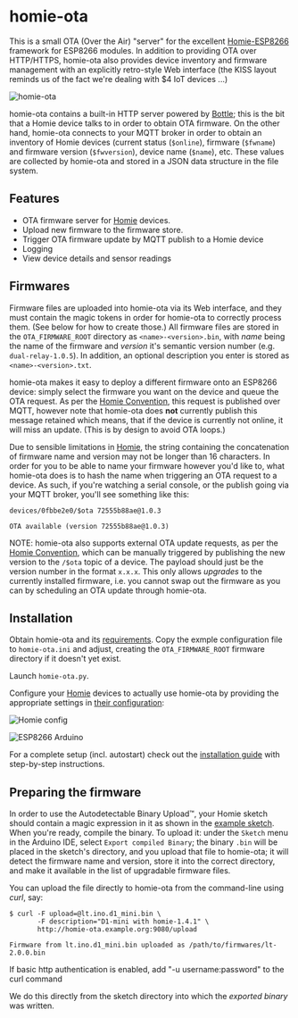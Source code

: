 # homie-ota

This is a small OTA (Over the Air) "server" for the excellent [Homie-ESP8266][Homie] framework for ESP8266 modules. In addition to providing OTA over HTTP/HTTPS, homie-ota also provides device inventory and firmware management with an explicitly retro-style Web interface (the KISS layout reminds us of the fact we're dealing with $4 IoT devices ...)

![homie-ota](assets/jmbp-2708.png)

homie-ota contains a built-in HTTP server powered by [Bottle]; this is the bit that a Homie device talks to in order to obtain OTA firmware. On the other hand, homie-ota connects to your MQTT broker in order to obtain an inventory of Homie devices (current status (`$online`), firmware (`$fwname`) and firmware version (`$fwversion`), device name (`$name`), etc. These values are collected by homie-ota and stored in a JSON data structure in the file system.

## Features

* OTA firmware server for [Homie] devices.
* Upload new firmware to the firmware store.
* Trigger OTA firmware update by MQTT publish to a Homie device
* Logging
* View device details and sensor readings

## Firmwares

Firmware files are uploaded into homie-ota via its Web interface, and they must contain the magic tokens in order for homie-ota to correctly process them. (See below for how to create those.) All firmware files are stored in the `OTA_FIRMWARE_ROOT` directory as `<name>-<version>.bin`, with _name_ being the name of the firmware and _version_ it's semantic version number (e.g. `dual-relay-1.0.5`). In addition, an optional description you enter is stored as `<name>-<version>.txt`.

homie-ota makes it easy to deploy a different firmware onto an ESP8266 device: simply select the firmware you want on the device and queue the OTA request. As per the [Homie Convention][convention], this request is published over MQTT, however note that homie-ota does **not** currently publish this message retained which means, that if the device is currently not online, it will miss an update. (This is by design to avoid OTA loops.)

Due to sensible limitations in [Homie], the string containing the concatenation of firmware name and version may not be longer than 16 characters. In order for you to be able to name your firmware however you'd like to, what homie-ota does is to hash the name when triggering an OTA request to a device. As such, if you're watching a serial console, or the publish going via your MQTT broker, you'll see something like this:

```
devices/0fbbe2e0/$ota 72555b88ae@1.0.3

OTA available (version 72555b88ae@1.0.3)
```

NOTE: homie-ota also supports external OTA update requests, as per the [Homie Convention][convention], which can be manually triggered by publishing the new version to the `/$ota` topic of a device. The payload should just be the version number in the format `x.x.x`. This only allows _upgrades_ to the currently installed firmware, i.e. you cannot swap out the firmware as you can by scheduling an OTA update through homie-ota.

## Installation

Obtain homie-ota and its [requirements](requirements.txt). Copy the exmple configuration file to `homie-ota.ini` and adjust, creating the `OTA_FIRMWARE_ROOT` firmware directory if it doesn't yet exist.

Launch `homie-ota.py`.

Configure your [Homie] devices to actually use homie-ota by providing the appropriate settings in [their configuration](https://github.com/marvinroger/homie-esp8266/blob/master/docs/5.-JSON-configuration-file.md):

![Homie config](assets/jmbp-2687.png)

![ESP8266 Arduino](assets/jmbp-2686.png)

For a complete setup (incl. autostart) check out the [installation guide](INSTALL.md) with step-by-step instructions.

## Preparing the firmware

In order to use the Autodetectable Binary Upload™, your Homie sketch should contain a magic expression in it as shown in the [example sketch](assets/example.ino). When you're ready, compile the binary. To upload it: under the `Sketch` menu in the Arduino IDE, select `Export compiled Binary`; the binary `.bin` will be placed in the sketch's directory, and you upload that file to homie-ota; it will detect the firmware name and version, store it into the correct directory, and make it available in the list of upgradable firmware files.

You can upload the file directly to homie-ota from the command-line using _curl_, say:

```
$ curl -F upload=@lt.ino.d1_mini.bin \
       -F description="D1-mini with homie-1.4.1" \
       http://homie-ota.example.org:9080/upload

Firmware from lt.ino.d1_mini.bin uploaded as /path/to/firmwares/lt-2.0.0.bin
```

If basic http authentication is enabled, add "-u username:password" to the curl command

We do this directly from the sketch directory into which the _exported binary_ was written.


  [Homie]: https://github.com/marvinroger/homie-esp8266
  [Homie - Homie Convention 3.0 fork]: https://github.com/bodiroga/homie-esp8266
  [Bottle]: http://bottlepy.org/docs/dev/index.html
  [convention]: https://github.com/marvinroger/homie
